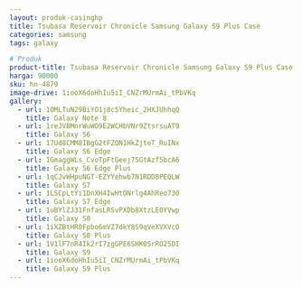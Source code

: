 ```yaml
---
layout: produk-casinghp
title: Tsubasa Reservoir Chronicle Samsung Galaxy S9 Plus Case
categories: samsung
tags: galaxy

# Produk
product-title: Tsubasa Reservoir Chronicle Samsung Galaxy S9 Plus Case
harga: 90000
sku: hn-4879
image-drive: 1iooX6doHhIu5iI_CNZrMUrmAi_tPbVKq
gallery:
  - url: 1OMLTuN29BiYO1j8c5Yheic_2HXJUhhqQ
    title: Galaxy Note 8
  - url: 1reJVBMnrWuWO9E2WCHbVNr9ZtsrsuAT9
    title: Galaxy S6
  - url: 17Ud8CMM8IBgG2tFZQN1HkZjteT_RuINx
    title: Galaxy S6 Edge
  - url: 1GmaggWLs_CvoTpFtGeej7SGtAzf5bcA6
    title: Galaxy S6 Edge Plus
  - url: 1qCJvWHpuNGT-EZYYehwb7N1RDD8PEQLW
    title: Galaxy S7
  - url: 1LSCpLtYi1DnXH4IwHtONrlg4AhReo730
    title: Galaxy S7 Edge
  - url: 1uBYlZJ31FnfasLRSvPXDb8XtzLE0YVwp
    title: Galaxy S8
  - url: 1iXZBtHR0Fpbo6mVZ7dkY8S9qVeXVXVcO
    title: Galaxy S8 Plus
  - url: 1V1lF7nR4Ik2rI7zgGPE6SHK0SrRO25DI
    title: Galaxy S9
  - url: 1iooX6doHhIu5iI_CNZrMUrmAi_tPbVKq
    title: Galaxy S9 Plus
---
```

